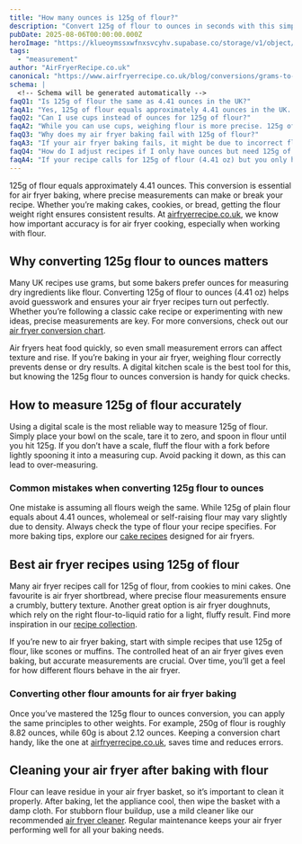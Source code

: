 ```yaml
---
title: "How many ounces is 125g of flour?"
description: "Convert 125g of flour to ounces in seconds with this simple guide. Perfect for air fryer baking and precise UK measurements."
pubDate: 2025-08-06T00:00:00.000Z
heroImage: "https://klueoymssxwfnxsvcyhv.supabase.co/storage/v1/object/public/Shmucket/how-many-ounces-is-125g-of-flour.webp"
tags:
  - "measurement"
author: "AirFryerRecipe.co.uk"
canonical: "https://www.airfryerrecipe.co.uk/blog/conversions/grams-to-ounces/how-many-ounces-is-125g-of-flour"
schema: |
  <!-- Schema will be generated automatically -->
faqQ1: "Is 125g of flour the same as 4.41 ounces in the UK?"
faqA1: "Yes, 125g of flour equals approximately 4.41 ounces in the UK. This conversion applies to plain flour, though slight variations may occur with denser flours like wholemeal. Always use a digital scale for the most accurate measurement, especially in air fryer baking."
faqQ2: "Can I use cups instead of ounces for 125g of flour?"
faqA2: "While you can use cups, weighing flour is more precise. 125g of flour is roughly 1 cup, but this can vary based on how you scoop it. For air fryer recipes, where consistency matters, sticking to grams or ounces is best."
faqQ3: "Why does my air fryer baking fail with 125g of flour?"
faqA3: "If your air fryer baking fails, it might be due to incorrect flour measurement or uneven heat distribution. Ensure you’ve accurately converted 125g to ounces (4.41 oz) and preheat the air fryer. Also, avoid overcrowding the basket for even cooking."
faqQ4: "How do I adjust recipes if I only have ounces but need 125g of flour?"
faqA4: "If your recipe calls for 125g of flour (4.41 oz) but you only have ounce measurements, use a kitchen scale or conversion chart. For example, 4.5 oz is close enough for most recipes. Always double-check for precision in air fryer baking."
---
```

<p>125g of flour equals approximately 4.41 ounces. This conversion is essential for air fryer baking, where precise measurements can make or break your recipe. Whether you’re making cakes, cookies, or bread, getting the flour weight right ensures consistent results. At <a href=https://www.airfryerrecipe.co.uk>airfryerrecipe.co.uk</a>, we know how important accuracy is for air fryer cooking, especially when working with flour.</p>  

<h2>Why converting 125g flour to ounces matters</h2>  
<p>Many UK recipes use grams, but some bakers prefer ounces for measuring dry ingredients like flour. Converting 125g of flour to ounces (4.41 oz) helps avoid guesswork and ensures your air fryer recipes turn out perfectly. Whether you’re following a classic cake recipe or experimenting with new ideas, precise measurements are key. For more conversions, check out our <a href=https://www.airfryerrecipe.co.uk/air-fryer-conversion-chart>air fryer conversion chart</a>.</p>  

<p>Air fryers heat food quickly, so even small measurement errors can affect texture and rise. If you’re baking in your air fryer, weighing flour correctly prevents dense or dry results. A digital kitchen scale is the best tool for this, but knowing the 125g flour to ounces conversion is handy for quick checks.</p>  

<h2>How to measure 125g of flour accurately</h2>  
<p>Using a digital scale is the most reliable way to measure 125g of flour. Simply place your bowl on the scale, tare it to zero, and spoon in flour until you hit 125g. If you don’t have a scale, fluff the flour with a fork before lightly spooning it into a measuring cup. Avoid packing it down, as this can lead to over-measuring.</p>  

<h3>Common mistakes when converting 125g flour to ounces</h3>  
<p>One mistake is assuming all flours weigh the same. While 125g of plain flour equals about 4.41 ounces, wholemeal or self-raising flour may vary slightly due to density. Always check the type of flour your recipe specifies. For more baking tips, explore our <a href=https://www.airfryerrecipe.co.uk/recipe-category/cakes>cake recipes</a> designed for air fryers.</p>  

<h2>Best air fryer recipes using 125g of flour</h2>  
<p>Many air fryer recipes call for 125g of flour, from cookies to mini cakes. One favourite is air fryer shortbread, where precise flour measurements ensure a crumbly, buttery texture. Another great option is air fryer doughnuts, which rely on the right flour-to-liquid ratio for a light, fluffy result. Find more inspiration in our <a href=https://www.airfryerrecipe.co.uk/recipes>recipe collection</a>.</p>  

<p>If you’re new to air fryer baking, start with simple recipes that use 125g of flour, like scones or muffins. The controlled heat of an air fryer gives even baking, but accurate measurements are crucial. Over time, you’ll get a feel for how different flours behave in the air fryer.</p>  

<h3>Converting other flour amounts for air fryer baking</h3>  
<p>Once you’ve mastered the 125g flour to ounces conversion, you can apply the same principles to other weights. For example, 250g of flour is roughly 8.82 ounces, while 60g is about 2.12 ounces. Keeping a conversion chart handy, like the one at <a href=https://www.airfryerrecipe.co.uk/air-fryer-conversion-chart>airfryerrecipe.co.uk</a>, saves time and reduces errors.</p>  

<h2>Cleaning your air fryer after baking with flour</h2>  
<p>Flour can leave residue in your air fryer basket, so it’s important to clean it properly. After baking, let the appliance cool, then wipe the basket with a damp cloth. For stubborn flour buildup, use a mild cleaner like our recommended <a href=https://www.airfryerrecipe.co.uk/air-fryer-cleaner>air fryer cleaner</a>. Regular maintenance keeps your air fryer performing well for all your baking needs.</p>

